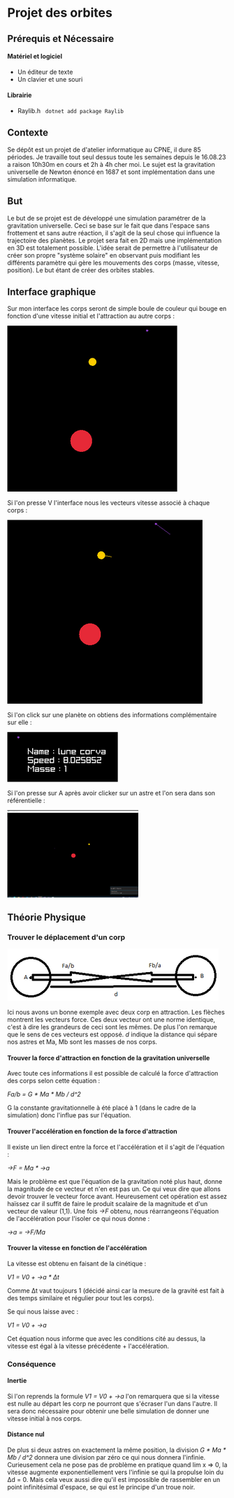 # Projet des orbites

## Prérequis et Nécessaire

#### Matériel et logiciel 

* Un éditeur de texte
* Un clavier et une souri 

#### Librairie 

* Raylib.h ``` dotnet add package Raylib```

## Contexte 

Se dépôt est un projet de d'atelier informatique au CPNE, il dure 85 périodes. Je travaille tout seul dessus toute les semaines depuis le 16.08.23 a raison 10h30m en cours et 2h à 4h cher moi. Le sujet est la gravitation universelle de Newton énoncé en 1687 et sont implémentation dans une simulation informatique. 

## But

Le but de se projet est de développé une simulation paramétrer de la gravitation universelle. Ceci se base sur le fait que dans l'espace sans frottement et sans autre réaction, il s'agit de la seul chose qui influence la trajectoire des planètes. Le projet sera fait en 2D mais une implémentation en 3D est totalement possible. L'idée serait de permettre à l'utilisateur de créer son propre "système solaire" en observant puis modifiant les différents paramètre qui gère les mouvements des corps (masse, vitesse, position). Le but étant de créer des orbites stables. 

## Interface graphique
Sur mon interface les corps seront de simple boule de couleur qui bouge en fonction d'une vitesse initial et l'attraction au autre corps :

<img src="img/orbites.png">

 Si l'on presse V l'interface nous les vecteurs vitesse associé à chaque corps :
 
<img src="img/orbitesV.png">

Si l'on click sur une planète on obtiens des informations complémentaire sur elle :

<img src="img/orbitesInfo.png">

Si l'on presse sur A après avoir clicker sur un astre et l'on sera dans son référentielle :

<img src="video/ref.gif" width="300" height="200">

## Théorie Physique

### Trouver le déplacement d'un corp

<img  src="img/EXEMPLE_GRAVITATION.png"><br>

Ici nous avons un bonne exemple avec deux corp en attraction. Les flèches montrent les vecteurs force. Ces deux vecteur ont une norme identique, c'est à dire les grandeurs de ceci sont les mêmes. De plus l'on remarque que le sens de ces vecteurs est opposé. *d* indique la distance qui sépare nos astres et Ma, Mb sont les masses de nos corps.

  

#### Trouver la force d'attraction en fonction de la gravitation universelle

Avec toute ces informations il est possible de calculé la force d'attraction des corps selon cette équation :

*Fa/b = G * Ma * Mb / d^2*

G la constante gravitationnelle à été placé à 1 (dans le cadre de la simulation) donc l'influe pas sur l'équation.

  

#### Trouver l'accélération en fonction de la force d'attraction

Il existe un lien direct entre la force et l'accélération et il s'agit de l'équation :

*→F = Ma * →a*  

Mais le problème est que l'équation de la gravitation noté plus haut, donne la magnitude de ce vecteur et n'en est pas un. Ce qui veux dire que allons devoir trouver le vecteur force avant. Heureusement cet opération est assez haïssez car il suffit de faire le produit scalaire de la magnitude et d'un vecteur de valeur (1,1). Une fois *→F* obtenu, nous réarrangeons l'équation de l'accélération pour l'isoler ce qui nous donne :

*→a = →F/Ma*

  

#### Trouver la vitesse en fonction de l'accélération

La vitesse est obtenu en faisant de la cinétique :

*V1 = V0 + →a * Δt*

Comme Δt vaut toujours 1 (décidé ainsi car la mesure de la gravité est fait à des temps similaire et régulier pour tout les corps).

Se qui nous laisse avec : 

*V1 = V0 + →a*  

Cet équation nous informe que avec les conditions cité au dessus, la vitesse est égal à la vitesse précédente + l'accélération.

  

### Conséquence

#### Inertie
Si l'on reprends la formule *V1 = V0 + →a* l'on remarquera que si la vitesse est nulle au départ les corp ne pourront que s'écraser l'un dans l'autre. Il sera donc nécessaire pour obtenir une belle simulation de donner une vitesse initial à nos corps.

#### Distance nul
De plus si deux astres on exactement la même position, la division  *G * Ma * Mb / d^2* donnera une division par zéro ce qui nous donnera l'infinie. Curieusement cela ne pose pas de problème en pratique quand lim x => 0, la vitesse augmente exponentiellement vers l'infinie se qui la propulse loin du  Δd = 0. Mais cela veux aussi dire qu'il est impossible de rassembler en un point infinitésimal d'espace, se qui est le principe d'un troue noir.

